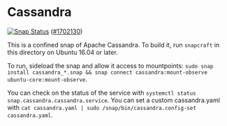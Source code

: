 # Cassandra

[![Snap Status](https://build.snapcraft.io/badge/snapcrafters/cassandra.svg)](https://build.snapcraft.io/user/snapcrafters/cassandra) ([#1702130](https://bugs.launchpad.net/launchpad/+bug/1702130))

This is a confined snap of Apache Cassandra. To build it, run `snapcraft` in this directory on Ubuntu 16.04 or later.

To run, sideload the snap and allow it access to mountpoints: `sudo snap install cassandra_*.snap && snap connect cassandra:mount-observe ubuntu-core:mount-observe`.

You can check on the status of the service with `systemctl status snap.cassandra.cassandra.service`. You can set a custom cassandra.yaml with `cat cassandra.yaml | sudo /snap/bin/cassandra.config-set cassandra.yaml`.
